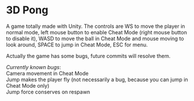 # 3D Pong


A game totally made with Unity.
The controls are WS to move the player in normal mode, left mouse button to enable Cheat Mode (right mouse button to disable it), WASD to move the ball in Cheat Mode and mouse moving to look around, SPACE to jump in Cheat Mode, ESC for menu.

Actually the game has some bugs, future commits will resolve them.


  
    
_Currently known bugs_:  
        Camera movement in Cheat Mode  
        Jump makes the player fly (not necessarily a bug, because you can jump in Cheat Mode only)  
        Jump force conserves on respawn  
